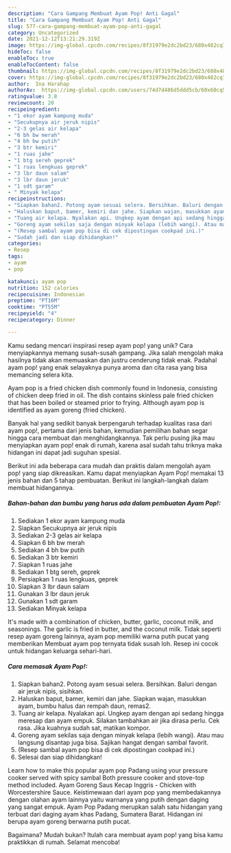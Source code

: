 ```yaml
---
description: "Cara Gampang Membuat Ayam Pop! Anti Gagal"
title: "Cara Gampang Membuat Ayam Pop! Anti Gagal"
slug: 577-cara-gampang-membuat-ayam-pop-anti-gagal
category: Uncategorized
date: 2021-12-12T13:21:29.319Z
image: https://img-global.cpcdn.com/recipes/8f31979e2dc2bd23/680x482cq70/ayam-pop-foto-resep-utama.jpg
hideToc: false
enableToc: true
enableTocContent: false
thumbnail: https://img-global.cpcdn.com/recipes/8f31979e2dc2bd23/680x482cq70/ayam-pop-foto-resep-utama.jpg
cover: https://img-global.cpcdn.com/recipes/8f31979e2dc2bd23/680x482cq70/ayam-pop-foto-resep-utama.jpg
author:  Ina Harahap
authorAv:  https://img-global.cpcdn.com/users/74d7d486d5ddd5cb/60x60cq50/avatar.jpg
ratingvalue: 3.8
reviewcount: 20
recipeingredient:
- "1 ekor ayam kampung muda"
- "Secukupnya air jeruk nipis"
- "2-3 gelas air kelapa"
- "6 bh bw merah"
- "4 bh bw putih"
- "3 btr kemiri"
- "1 ruas jahe"
- "1 btg sereh geprek"
- "1 ruas lengkuas geprek"
- "3 lbr daun salam"
- "3 lbr daun jeruk"
- "1 sdt garam"
- " Minyak kelapa"
recipeinstructions:
- "Siapkan bahan2. Potong ayam sesuai selera. Bersihkan. Baluri dengan air jeruk nipis, sisihkan."
- "Haluskan baput, bamer, kemiri dan jahe. Siapkan wajan, masukkan ayam, bumbu halus dan rempah daun, remas2."
- "Tuang air kelapa. Nyalakan api. Ungkep ayam dengan api sedang hingga meresap dan ayam empuk. Silakan tambahkan air jika dirasa perlu. Cek rasa. Jika kuahnya sudah sat, matikan kompor."
- "Goreng ayam sekilas saja dengan minyak kelapa (lebih wangi). Atau mau langsung disantap juga bisa. Sajikan hangat dengan sambal favorit."
- "(Resep sambal ayam pop bisa di cek dipostingan cookpad ini.)"
- "Sudah jadi dan siap dihidangkan!"
categories:
- Resep
tags:
- ayam
- pop

katakunci: ayam pop 
nutrition: 152 calories
recipecuisine: Indonesian
preptime: "PT16M"
cooktime: "PT55M"
recipeyield: "4"
recipecategory: Dinner

---
```



Kamu sedang mencari inspirasi resep ayam pop! yang unik? Cara menyiapkannya memang susah-susah gampang. Jika salah mengolah maka hasilnya tidak akan memuaskan dan justru cenderung tidak enak. Padahal ayam pop! yang enak selayaknya punya aroma dan cita rasa yang bisa memancing selera kita.


Ayam pop is a fried chicken dish commonly found in Indonesia, consisting of chicken deep fried in oil. The dish contains skinless pale fried chicken that has been boiled or steamed prior to frying. Although ayam pop is identified as ayam goreng (fried chicken).

Banyak hal yang sedikit banyak berpengaruh terhadap kualitas rasa dari ayam pop!, pertama dari jenis bahan, kemudian pemilihan bahan segar hingga cara membuat dan menghidangkannya. Tak perlu pusing jika mau menyiapkan ayam pop! enak di rumah, karena asal sudah tahu triknya maka hidangan ini dapat jadi suguhan spesial.


Berikut ini ada beberapa cara mudah dan praktis dalam mengolah ayam pop! yang siap dikreasikan. Kamu dapat menyiapkan Ayam Pop! memakai 13 jenis bahan dan 5 tahap pembuatan. Berikut ini langkah-langkah dalam membuat hidangannya.

<!--inarticleads1-->

##### Bahan-bahan dan bumbu yang harus ada dalam pembuatan Ayam Pop!:

1. Sediakan 1 ekor ayam kampung muda
1. Siapkan Secukupnya air jeruk nipis
1. Sediakan 2-3 gelas air kelapa
1. Siapkan 6 bh bw merah
1. Sediakan 4 bh bw putih
1. Sediakan 3 btr kemiri
1. Siapkan 1 ruas jahe
1. Sediakan 1 btg sereh, geprek
1. Persiapkan 1 ruas lengkuas, geprek
1. Siapkan 3 lbr daun salam
1. Gunakan 3 lbr daun jeruk
1. Gunakan 1 sdt garam
1. Sediakan  Minyak kelapa


It&#39;s made with a combination of chicken, butter, garlic, coconut milk, and seasonings. The garlic is fried in butter, and the coconut milk. Tidak seperti resep ayam goreng lainnya, ayam pop memiliki warna putih pucat yang memberikan Membuat ayam pop ternyata tidak susah loh. Resep ini cocok untuk hidangan keluarga sehari-hari. 

<!--inarticleads2-->

##### Cara memasak Ayam Pop!:

1. Siapkan bahan2. Potong ayam sesuai selera. Bersihkan. Baluri dengan air jeruk nipis, sisihkan.
1. Haluskan baput, bamer, kemiri dan jahe. Siapkan wajan, masukkan ayam, bumbu halus dan rempah daun, remas2.
1. Tuang air kelapa. Nyalakan api. Ungkep ayam dengan api sedang hingga meresap dan ayam empuk. Silakan tambahkan air jika dirasa perlu. Cek rasa. Jika kuahnya sudah sat, matikan kompor.
1. Goreng ayam sekilas saja dengan minyak kelapa (lebih wangi). Atau mau langsung disantap juga bisa. Sajikan hangat dengan sambal favorit.
1. (Resep sambal ayam pop bisa di cek dipostingan cookpad ini.)
1. Selesai dan siap dihidangkan!

Learn how to make this popular ayam pop Padang using your pressure cooker served with spicy sambal Both pressure cooker and stove-top method included. Ayam Goreng Saus Kecap Inggris - Chicken with Worcestershire Sauce. Keistimewaan dari ayam pop yang membedakannya dengan olahan ayam lainnya yaitu warnanya yang putih dengan daging yang sangat empuk. Ayam Pop Padang merupkan salah satu hidangan yang terbuat dari daging ayam khas Padang, Sumatera Barat. Hidangan ini berupa ayam goreng berwarna putih pucat. 

Bagaimana? Mudah bukan? Itulah cara membuat ayam pop! yang bisa kamu praktikkan di rumah. Selamat mencoba!
